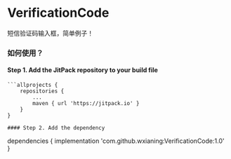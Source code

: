 # VerificationCode
短信验证码输入框，简单例子！

### 如何使用？

#### Step 1. Add the JitPack repository to your build file 
	```allprojects {
		repositories {
			...
			maven { url 'https://jitpack.io' }
		}
	}
  ```
  #### Step 2. Add the dependency
  
  ```
  dependencies {
	        implementation 'com.github.wxianing:VerificationCode:1.0'
	}
  ```
